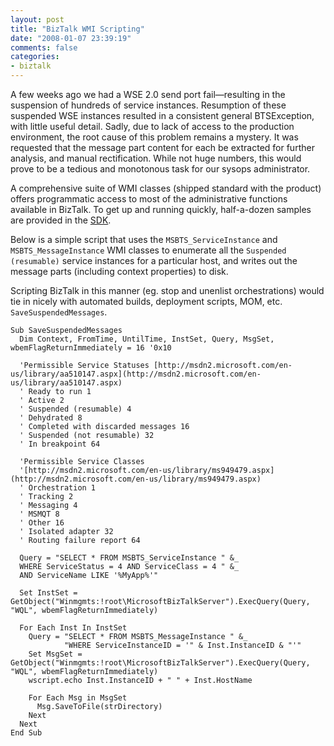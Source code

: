 ```yaml
---
layout: post
title: "BizTalk WMI Scripting"
date: "2008-01-07 23:39:19"
comments: false
categories:
- biztalk
---
```


A few weeks ago we had a WSE 2.0 send port fail—resulting in the suspension of hundreds of service instances. Resumption of these suspended WSE instances resulted in a consistent general BTSException, with little useful detail. Sadly, due to lack of access to the production environment, the root cause of this problem remains a mystery. It was requested that the message part content for each be extracted for further analysis, and manual rectification. While not huge numbers, this would prove to be a tedious and monotonous task for our sysops administrator.

A comprehensive suite of WMI classes (shipped standard with the product) offers programmatic access to most of the administrative functions available in BizTalk. To get up and running quickly, half-a-dozen samples are provided in the [SDK](http://msdn2.microsoft.com/en-us/library/aa559638.aspx).

Below is a simple script that uses the `MSBTS_ServiceInstance` and `MSBTS_MessageInstance` WMI classes to enumerate all the `Suspended (resumable)` service instances for a particular host, and writes out the message parts (including context properties) to disk.

Scripting BizTalk in this manner (eg. stop and unenlist orchestrations) would tie in nicely with automated builds, deployment scripts, MOM, etc. `SaveSuspendedMessages`.


    Sub SaveSuspendedMessages
      Dim Context, FromTime, UntilTime, InstSet, Query, MsgSet, wbemFlagReturnImmediately = 16 '0x10
      
      'Permissible Service Statuses [http://msdn2.microsoft.com/en-us/library/aa510147.aspx](http://msdn2.microsoft.com/en-us/library/aa510147.aspx)
      ' Ready to run 1
      ' Active 2
      ' Suspended (resumable) 4
      ' Dehydrated 8
      ' Completed with discarded messages 16
      ' Suspended (not resumable) 32
      ' In breakpoint 64
      
      'Permissible Service Classes
      '[http://msdn2.microsoft.com/en-us/library/ms949479.aspx](http://msdn2.microsoft.com/en-us/library/ms949479.aspx)
      ' Orchestration 1
      ' Tracking 2
      ' Messaging 4
      ' MSMQT 8
      ' Other 16
      ' Isolated adapter 32
      ' Routing failure report 64
      
      Query = "SELECT * FROM MSBTS_ServiceInstance " &_
      WHERE ServiceStatus = 4 AND ServiceClass = 4 " &_
      AND ServiceName LIKE '%MyApp%'"
      
      Set InstSet = GetObject("Winmgmts:!root\MicrosoftBizTalkServer").ExecQuery(Query, "WQL", wbemFlagReturnImmediately)
      
      For Each Inst In InstSet
        Query = "SELECT * FROM MSBTS_MessageInstance " &_
                "WHERE ServiceInstanceID = '" & Inst.InstanceID & "'"
        Set MsgSet = GetObject("Winmgmts:!root\MicrosoftBizTalkServer").ExecQuery(Query, "WQL", wbemFlagReturnImmediately)
        wscript.echo Inst.InstanceID + " " + Inst.HostName
      
        For Each Msg in MsgSet
          Msg.SaveToFile(strDirectory)
        Next
      Next
    End Sub
